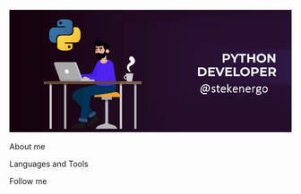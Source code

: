 [![Header](https://github.com/stekenergo/stekenergo/blob/main/assets/header.png)](https://t.me/stekenergo)

About me

Languages and Tools

Follow me